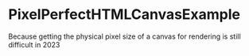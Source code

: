 # PixelPerfectHTMLCanvasExample
Because getting the physical pixel size of a canvas for rendering is still difficult in 2023
